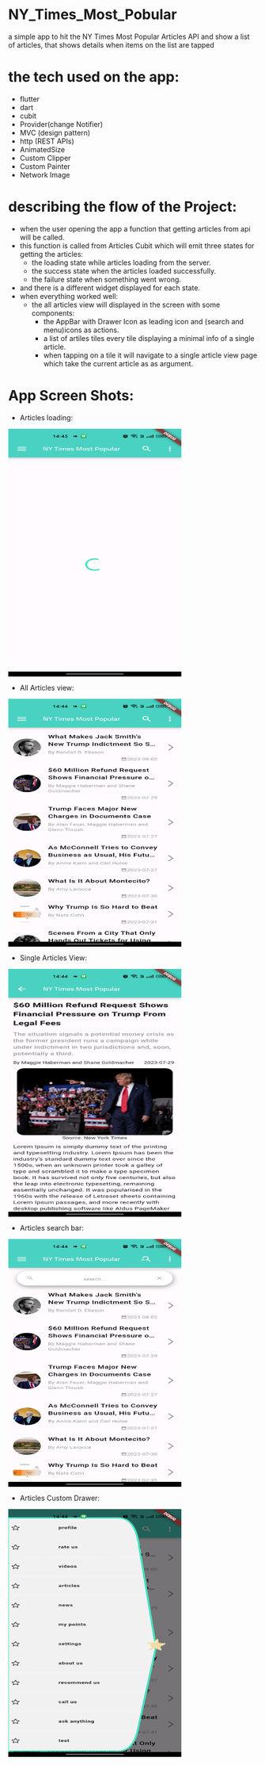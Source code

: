 # NY_Times_Most_Pobular
a simple app to hit the NY Times Most Popular Articles API and show a list of articles, that shows details when items on the list are tapped
# the tech used on the app:
- flutter
- dart
- cubit
- Provider(change Notifier)
- MVC (design pattern)
- http (REST APIs)
- AnimatedSize
- Custom Clipper
- Custom Painter
- Network Image

# describing the flow of the Project:
- when the user opening the app a function that getting articles from api will be called.
- this function is called from Articles Cubit which will emit three states for getting the articles:
    - the loading state while articles loading from the server.
    - the success state when the articles loaded successfully.
    - the failure state when something went wrong.
- and there is a different widget displayed for each state.
- when everything worked well:
    - the all articles view will displayed in the screen with some components:
        - the AppBar with Drawer Icon as leading icon and (search and menu)icons as actions.
        - a list of artiles tiles every tile displaying a minimal info of a single article.
        - when tapping on a tile it will navigate to a single article view page which take the current article as as argument.

# App Screen Shots:
- Articles loading:
  
<a target="blank"><img align="center" src="https://github.com/hesham1108/NY_Times_Most_Pobular/blob/main/app_screen_shots/while_loading.jpg" height="500" width="350" /></a>

- All Articles view:
   
<a target="blank"><img align="center" src="https://github.com/hesham1108/NY_Times_Most_Pobular/blob/main/app_screen_shots/all_articles_view.jpg" height="500" width="350" /></a>

- Single Articles View:
  
<a target="blank"><img align="center" src="https://github.com/hesham1108/NY_Times_Most_Pobular/blob/main/app_screen_shots/single_article_view.jpg" height="500" width="350" /></a>

- Articles search bar:
    
<a target="blank"><img align="center" src="https://github.com/hesham1108/NY_Times_Most_Pobular/blob/main/app_screen_shots/search_bar.jpg" height="500" width="350" /></a>

- Articles Custom Drawer:
   
<a target="blank"><img align="center" src="https://github.com/hesham1108/NY_Times_Most_Pobular/blob/main/app_screen_shots/custom_drawer.jpg" height="500" width="350" /></a>


